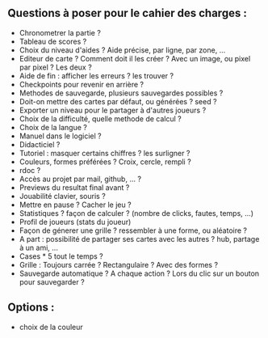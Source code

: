 ## Questions à poser pour le cahier des charges :

 - Chronometrer la partie ?
 - Tableau de scores ?
 - Choix du niveau d'aides ? Aide précise, par ligne, par zone, ...
 - Editeur de carte ? Comment doit il les créer ? Avec un image, ou pixel par pixel ? Les deux ?
 - Aide de fin : afficher les erreurs ? les trouver ?
 - Checkpoints pour revenir en arrière ?
 - Methodes de sauvegarde, plusieurs sauvegardes possibles ?
 - Doit-on mettre des cartes par défaut, ou générées ? seed ?
 - Exporter un niveau pour le partager à d'autres joueurs ?
 - Choix de la difficulté, quelle methode de calcul ?
 - Choix de la langue ?
 - Manuel dans le logiciel ?
 - Didacticiel ?
 - Tutoriel : masquer certains chiffres ? les surligner ?
 - Couleurs, formes préférées ? Croix, cercle, rempli ?
 - rdoc ?
 - Accès au projet par mail, github, ... ?
 - Previews du resultat final avant ?
 - Jouabilité clavier, souris ?
 - Mettre en pause ? Cacher le jeu ?
 - Statistiques ? façon de calculer ? (nombre de clicks, fautes, temps, ...)
 - Profil de joueurs (stats du joueur)
 - Façon de génerer une grille ? ressembler à une forme, ou aléatoire ?
 - A part : possibilité de partager ses cartes avec les autres ? hub, partage à un ami, ...
 - Cases * 5 tout le temps ?
 - Grille : Toujours carrée ? Rectangulaire ? Avec des formes ?
 - Sauvegarde automatique ? A chaque action ? Lors du clic sur un bouton pour sauvegarder ?
 
 
## Options : 
 - choix de la couleur
 
 
